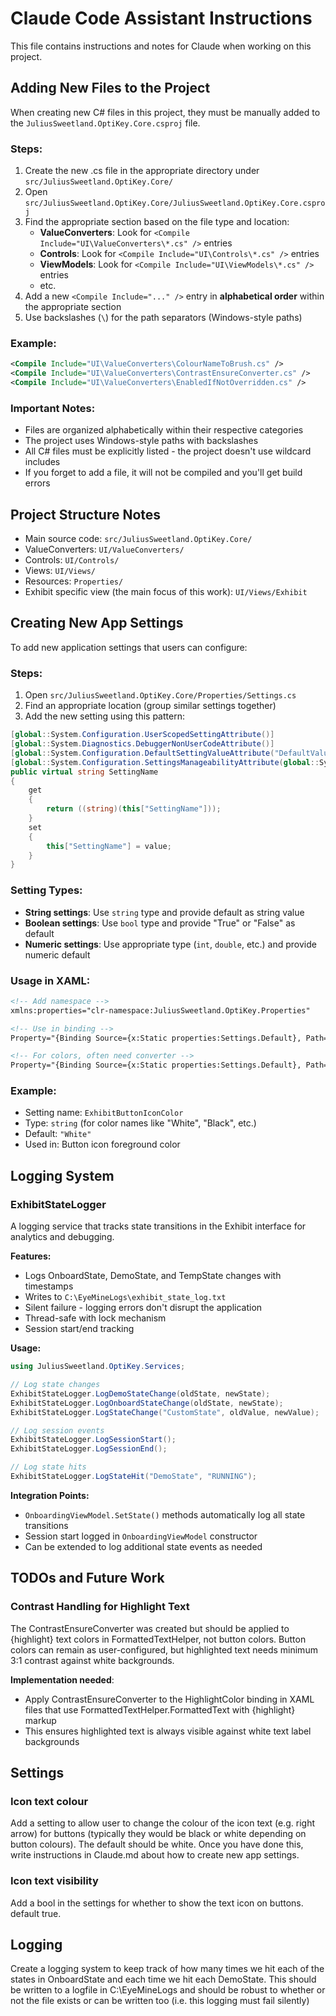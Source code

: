 # Claude Code Assistant Instructions

This file contains instructions and notes for Claude when working on this project.

## Adding New Files to the Project

When creating new C# files in this project, they must be manually added to the `JuliusSweetland.OptiKey.Core.csproj` file.

### Steps:
1. Create the new .cs file in the appropriate directory under `src/JuliusSweetland.OptiKey.Core/`
2. Open `src/JuliusSweetland.OptiKey.Core/JuliusSweetland.OptiKey.Core.csproj`
3. Find the appropriate section based on the file type and location:
   - **ValueConverters**: Look for `<Compile Include="UI\ValueConverters\*.cs" />` entries
   - **Controls**: Look for `<Compile Include="UI\Controls\*.cs" />` entries
   - **ViewModels**: Look for `<Compile Include="UI\ViewModels\*.cs" />` entries
   - etc.
4. Add a new `<Compile Include="..." />` entry in **alphabetical order** within the appropriate section
5. Use backslashes (`\`) for the path separators (Windows-style paths)

### Example:
```xml
<Compile Include="UI\ValueConverters\ColourNameToBrush.cs" />
<Compile Include="UI\ValueConverters\ContrastEnsureConverter.cs" />
<Compile Include="UI\ValueConverters\EnabledIfNotOverridden.cs" />
```

### Important Notes:
- Files are organized alphabetically within their respective categories
- The project uses Windows-style paths with backslashes
- All C# files must be explicitly listed - the project doesn't use wildcard includes
- If you forget to add a file, it will not be compiled and you'll get build errors

## Project Structure Notes
- Main source code: `src/JuliusSweetland.OptiKey.Core/`
- ValueConverters: `UI/ValueConverters/`
- Controls: `UI/Controls/` 
- Views: `UI/Views/`
- Resources: `Properties/`
- Exhibit specific view (the main focus of this work):  `UI/Views/Exhibit`

## Creating New App Settings

To add new application settings that users can configure:

### Steps:
1. Open `src/JuliusSweetland.OptiKey.Core/Properties/Settings.cs`
2. Find an appropriate location (group similar settings together)
3. Add the new setting using this pattern:

```csharp
[global::System.Configuration.UserScopedSettingAttribute()]
[global::System.Diagnostics.DebuggerNonUserCodeAttribute()]
[global::System.Configuration.DefaultSettingValueAttribute("DefaultValue")]
[global::System.Configuration.SettingsManageabilityAttribute(global::System.Configuration.SettingsManageability.Roaming)]
public virtual string SettingName
{
    get
    {
        return ((string)(this["SettingName"]));
    }
    set
    {
        this["SettingName"] = value;
    }
}
```

### Setting Types:
- **String settings**: Use `string` type and provide default as string value
- **Boolean settings**: Use `bool` type and provide "True" or "False" as default
- **Numeric settings**: Use appropriate type (`int`, `double`, etc.) and provide numeric default

### Usage in XAML:
```xml
<!-- Add namespace -->
xmlns:properties="clr-namespace:JuliusSweetland.OptiKey.Properties"

<!-- Use in binding -->
Property="{Binding Source={x:Static properties:Settings.Default}, Path=YourSettingName}"

<!-- For colors, often need converter -->
Property="{Binding Source={x:Static properties:Settings.Default}, Path=YourColorSetting, Converter={StaticResource ColourNameToBrush}}"
```

### Example:
- Setting name: `ExhibitButtonIconColor`
- Type: `string` (for color names like "White", "Black", etc.)
- Default: `"White"`
- Used in: Button icon foreground color

## Logging System

### ExhibitStateLogger
A logging service that tracks state transitions in the Exhibit interface for analytics and debugging.

**Features:**
- Logs OnboardState, DemoState, and TempState changes with timestamps
- Writes to `C:\EyeMineLogs\exhibit_state_log.txt`
- Silent failure - logging errors don't disrupt the application
- Thread-safe with lock mechanism
- Session start/end tracking

**Usage:**
```csharp
using JuliusSweetland.OptiKey.Services;

// Log state changes
ExhibitStateLogger.LogDemoStateChange(oldState, newState);
ExhibitStateLogger.LogOnboardStateChange(oldState, newState);
ExhibitStateLogger.LogStateChange("CustomState", oldValue, newValue);

// Log session events  
ExhibitStateLogger.LogSessionStart();
ExhibitStateLogger.LogSessionEnd();

// Log state hits
ExhibitStateLogger.LogStateHit("DemoState", "RUNNING");
```

**Integration Points:**
- `OnboardingViewModel.SetState()` methods automatically log all state transitions
- Session start logged in `OnboardingViewModel` constructor
- Can be extended to log additional state events as needed

## TODOs and Future Work

### Contrast Handling for Highlight Text
The ContrastEnsureConverter was created but should be applied to {highlight} text colors in FormattedTextHelper, not button colors. Button colors can remain as user-configured, but highlighted text needs minimum 3:1 contrast against white backgrounds.

**Implementation needed**: 
- Apply ContrastEnsureConverter to the HighlightColor binding in XAML files that use FormattedTextHelper.FormattedText with {highlight} markup
- This ensures highlighted text is always visible against white text label backgrounds

## Settings
### Icon text colour
Add a setting to allow user to change the colour of the icon text (e.g. right arrow) for buttons (typically they would be black or white depending on button colours). The default should be white. Once you have done this, write instructions in Claude.md about how to create new app settings. 

### Icon text visibility
Add a bool in the settings for whether to show the text icon on buttons. default true. 

## Logging
Create a logging system to keep track of how many times we hit each of the states in OnboardState and each time we hit each DemoState. This should be written to a logfile in C:\EyeMineLogs and should be robust to whether or not the file exists or can be written too (i.e. this logging must fail silently)
